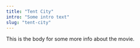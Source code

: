 ```yaml
---
title: "Tent City"
intro: "Some intro text"
slug: "tent-city"
---
```


This is the body for some more info about the movie.
